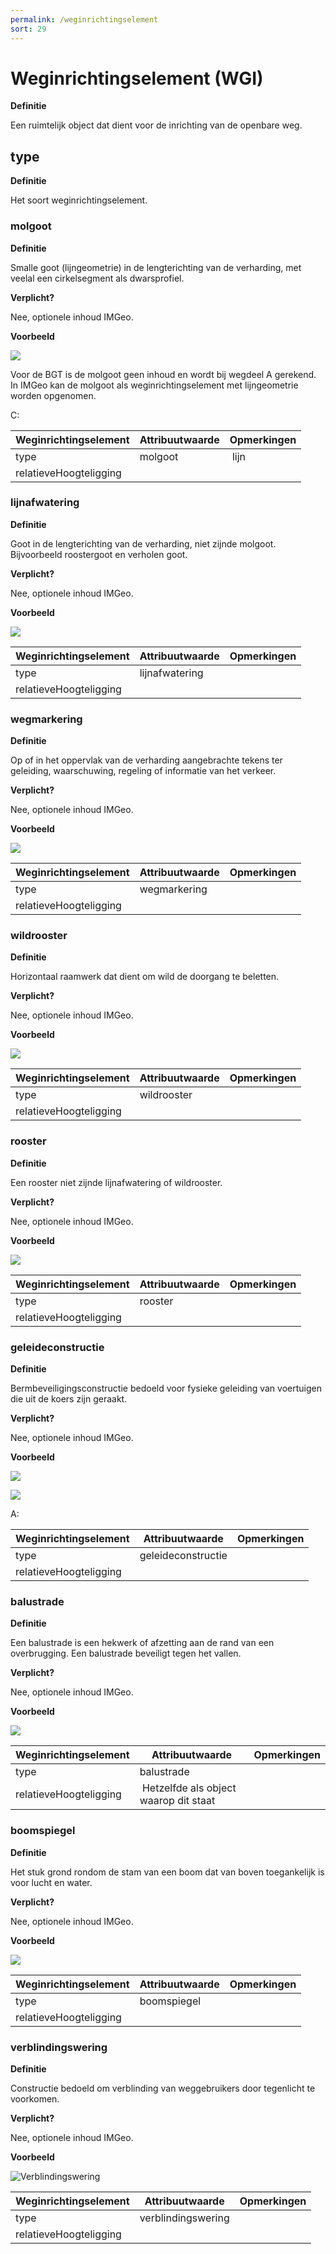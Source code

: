 ```yaml
---
permalink: /weginrichtingselement
sort: 29
---
```


Weginrichtingselement (WGI)
=====================

**Definitie**

Een ruimtelijk object dat dient voor de inrichting van de openbare weg.

type
----

**Definitie**

Het soort weginrichtingselement.

### molgoot

**Definitie**

Smalle goot (lijngeometrie) in de lengterichting van de verharding, met veelal
een cirkelsegment als dwarsprofiel.

**Verplicht?**

Nee, optionele inhoud IMGeo.

**Voorbeeld**

![](media/2e51f1833bf88770c79269ce1acfeaba.jpg)

Voor de BGT is de molgoot geen inhoud en wordt bij wegdeel A gerekend. In IMGeo
kan de molgoot als weginrichtingselement met lijngeometrie worden opgenomen.

C:

| **Weginrichtingselement** | **Attribuutwaarde** | **Opmerkingen** |
|---------------------------|---------------------|-----------------|
| type                      | molgoot             |  lijn           |
| relatieveHoogteligging    |                     |                 |

### lijnafwatering

**Definitie**

Goot in de lengterichting van de verharding, niet zijnde molgoot. Bijvoorbeeld
roostergoot en verholen goot.

**Verplicht?**

Nee, optionele inhoud IMGeo.

**Voorbeeld**

![](media/924e930a22cce4ecd03882b21c86cfef.jpg)

| **Weginrichtingselement** | **Attribuutwaarde** | **Opmerkingen** |
|---------------------------|---------------------|-----------------|
| type                      | lijnafwatering      |                 |
| relatieveHoogteligging    |                     |                 |

### wegmarkering

**Definitie**

Op of in het oppervlak van de verharding aangebrachte tekens ter geleiding,
waarschuwing, regeling of informatie van het verkeer.

**Verplicht?**

Nee, optionele inhoud IMGeo.

**Voorbeeld**

![](media/6ee184ec15e0a619aae8680be9a04a67.jpg)

| **Weginrichtingselement** | **Attribuutwaarde** | **Opmerkingen** |
|---------------------------|---------------------|-----------------|
| type                      | wegmarkering        |                 |
| relatieveHoogteligging    |                     |                 |

### wildrooster

**Definitie**

Horizontaal raamwerk dat dient om wild de doorgang te beletten.

**Verplicht?**

Nee, optionele inhoud IMGeo.

**Voorbeeld**

![](media/41e9b426efe6739f83ef7f29577e7e88.jpg)

| **Weginrichtingselement** | **Attribuutwaarde** | **Opmerkingen** |
|---------------------------|---------------------|-----------------|
| type                      | wildrooster         |                 |
| relatieveHoogteligging    |                     |                 |

### rooster

**Definitie**

Een rooster niet zijnde lijnafwatering of wildrooster.

**Verplicht?**

Nee, optionele inhoud IMGeo.

**Voorbeeld**

![](media/924e930a22cce4ecd03882b21c86cfef.jpg)

| **Weginrichtingselement** | **Attribuutwaarde** | **Opmerkingen** |
|---------------------------|---------------------|-----------------|
| type                      | rooster             |                 |
| relatieveHoogteligging    |                     |                 |

### geleideconstructie

**Definitie**

Bermbeveiligingsconstructie bedoeld voor fysieke geleiding van voertuigen die
uit de koers zijn geraakt.

**Verplicht?**

Nee, optionele inhoud IMGeo.

**Voorbeeld**

![](media/3b342cbf09e1fd06d7d3d9f8bf1a6d8b.jpg)

![](media/62bd7e3d9b9444ea2a7bcdf26626761a.jpg)

A:

| **Weginrichtingselement** | **Attribuutwaarde** | **Opmerkingen** |
|---------------------------|---------------------|-----------------|
| type                      | geleideconstructie  |                 |
| relatieveHoogteligging    |                     |                 |

### balustrade

**Definitie**

Een balustrade is een hekwerk of afzetting aan de rand van een overbrugging. Een
balustrade beveiligt tegen het vallen.

**Verplicht?**

Nee, optionele inhoud IMGeo.

**Voorbeeld**

![](media/d5751668eefac47f59846da311d93f46.jpg)

| **Weginrichtingselement** | **Attribuutwaarde**                    | **Opmerkingen** |
|---------------------------|----------------------------------------|-----------------|
| type                      | balustrade                             |                 |
| relatieveHoogteligging    |  Hetzelfde als object waarop dit staat |                 |

### boomspiegel

**Definitie**

Het stuk grond rondom de stam van een boom dat van boven toegankelijk is voor
lucht en water.

**Verplicht?**

Nee, optionele inhoud IMGeo.

**Voorbeeld**

![](media/3c85f15e5787ca8cac7b20ef398b3103.jpg)

| **Weginrichtingselement** | **Attribuutwaarde** | **Opmerkingen** |
|---------------------------|---------------------|-----------------|
| type                      | boomspiegel         |                 |
| relatieveHoogteligging    |                     |                 |

### verblindingswering

**Definitie**

Constructie bedoeld om verblinding van weggebruikers door tegenlicht te
voorkomen.

**Verplicht?**

Nee, optionele inhoud IMGeo.

**Voorbeeld**

![Verblindingswering](media/434c8e03e0a50ebfb787875f684fda8a.jpg)

| **Weginrichtingselement** | **Attribuutwaarde** | **Opmerkingen** |
|---------------------------|---------------------|-----------------|
| type                      | verblindingswering  |                 |
| relatieveHoogteligging    |                     |                 |
